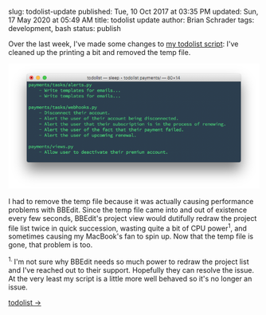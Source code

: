 slug: todolist-update
published: Tue, 10 Oct 2017 at 03:35 PM
updated: Sun, 17 May 2020 at 05:49 AM
title: todolist update
author: Brian Schrader
tags: development, bash
status: publish

Over the last week, I've made some changes to [my todolist script][todolist]: I've cleaned up the printing a bit and removed the temp file.

![todolist terminal output](/images/blog/todolist-update.png)

I had to remove the temp file because it was actually causing performance problems with BBEdit. Since the temp file came into and out of existence every few seconds, BBEdit's project view would dutifully redraw the project file list twice in quick succession, wasting quite a bit of CPU power<sup>1</sup>, and sometimes causing my MacBook's fan to spin up. Now that the temp file is gone, that problem is too.


<div class="footnote">
<sup>1. </sup>I'm not sure why BBEdit needs so much power to redraw the project list and I've reached out to their support. Hopefully they can resolve the issue. At the very least my script is a little more well behaved so it's no longer an issue.
</div>

[todolist &#8594;][todolist]


[todolist]: //gist.github.com/Sonictherocketman/77dd6cd8fd907dbbc00031acb08f3ba0

